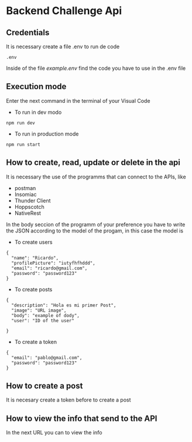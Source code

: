 # Backend Challenge Api

## Credentials 
It is necessary create a file .env to run de code
```
.env
```
Inside of the file *_example.env_* find the code you have to use in the .env file

## **Execution mode**

Enter the next command in the terminal of your Visual Code
- To run in dev modo

```
npm run dev 
```



- To run in production mode 
```
npm run start
```

## How to create, read, update or delete in the api

It is necessary the use of the programms that can connect to the APIs, like

- postman 
- Insomiac
- Thunder Client
- Hoppscotch
- NativeRest

In the body seccion of the programm of your preference you have to write the JSON according to the model of the progam, in this case the model is

- To create users
```
{
  "name": "Ricardo",
  "profilePicture": "iutyfhfhddd",
  "email": "ricardo@gmail.com",
  "password": "password123"
}

```
- To create posts 
```
{
  "description": "Hola es mi primer Post",
  "image": "URL image",
  "body": "example of dody",
  "user": "ID of the user"

}
```
- To create a token
```
{
  "email": "pablo@gmail.com",
  "password": "password123"
}
```

## How to create a post

It is necesary create a token before to create a post

## How to view the info that send to the API 

In the next URL you can to view the info

```

```